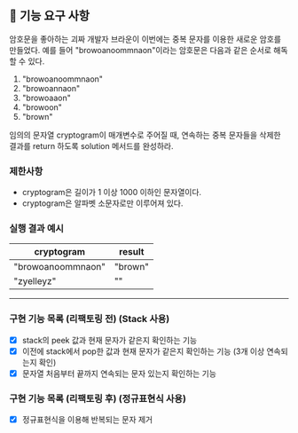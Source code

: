 ## 🚀 기능 요구 사항

암호문을 좋아하는 괴짜 개발자 브라운이 이번에는 중복 문자를 이용한 새로운 암호를 만들었다. 예를 들어 "browoanoommnaon"이라는 암호문은 다음과 같은 순서로 해독할 수 있다.

1. "browoanoommnaon"
2. "browoannaon"
3. "browoaaon"
4. "browoon"
5. "brown"

임의의 문자열 cryptogram이 매개변수로 주어질 때, 연속하는 중복 문자들을 삭제한 결과를 return 하도록 solution 메서드를 완성하라.

### 제한사항

- cryptogram은 길이가 1 이상 1000 이하인 문자열이다.
- cryptogram은 알파벳 소문자로만 이루어져 있다.

### 실행 결과 예시

| cryptogram | result |
| --- | --- |
| "browoanoommnaon" | "brown" |
| "zyelleyz" | "" |

---

### 구현 기능 목록 (리팩토링 전) (Stack 사용)

- [x] stack의 peek 값과 현재 문자가 같은지 확인하는 기능
- [x] 이전에 stack에서 pop한 값과 현재 문자가 같은지 확인하는 기능 (3개 이상 연속되는지 확인)
- [x] 문자열 처음부터 끝까지 연속되는 문자 있는지 확인하는 기능

### 구현 기능 목록 (리팩토링 후) (정규표현식 사용)

- [x] 정규표현식을 이용해 반복되는 문자 제거